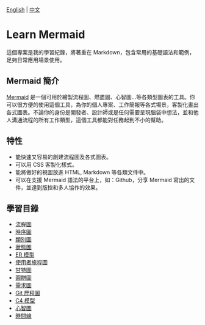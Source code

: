 [English](./README_en.md) | [中文](./README.md)

# Learn Mermaid
這個專案是我的學習紀錄，將著重在 Markdown，包含常用的基礎語法和範例，足夠日常應用場景使用。

## Mermaid 簡介
[Mermaid](https://mermaid.js.org/) 是一個可用於繪製流程圖、燃盡圖、心智圖...等各類型圖表的工具。你可以很方便的使用這個工具，為你的個人專案、工作簡報等各式場景，客製化畫出各式圖表。不論你的身份是開發者、設計師或是任何需要呈現腦袋中想法，並和他人溝通流程的所有工作類型，這個工具都能對任務起到不小的幫助。

## 特性
- 能快速又容易的創建流程圖及各式圖表。
- 可以用 CSS 客製化樣式。
- 能將做好的視圖放進 HTML, Markdown 等各類文件中。
- 可以在支援 Mermaid 語法的平台上，如：Github，分享 Mermaid 寫出的文件，並達到版控和多人協作的效果。

## 學習目錄

- [流程圖](./%E6%B5%81%E7%A8%8B%E5%9C%96%20(Flowchart)/README.md)
- [時序圖]()
- [類別圖]()
- [狀態圖]()
- [ER 模型]()
- [使用者旅程圖]()
- [甘特圖]()
- [圓餅圖]()
- [需求圖]()
- [Git 歷程圖]()
- [C4 模型]()
- [心智圖]()
- [時間線]()

